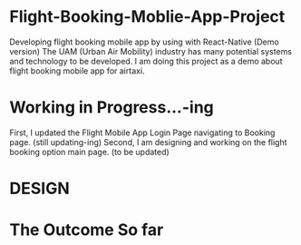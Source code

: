 # Flight-Booking-Moblie-App-Project

Developing flight booking mobile app by using with React-Native (Demo version)
The UAM (Urban Air Mobility) industry has many potential systems and technology to be developed.
I am doing this project as a demo about flight booking mobile app for airtaxi.

# Working in Progress...-ing
First, I updated the Flight Mobile App Login Page navigating to Booking page. (still updating-ing)
Second, I am designing and working on the flight booking option main page.
(to be updated)


# DESIGN


# The Outcome So far

